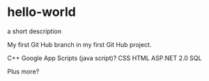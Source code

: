 # hello-world
a short description

My first Git Hub branch in my first Git Hub project.

C++
Google App Scripts (java script)?
CSS
HTML
ASP.NET 2.0
SQL

Plus more?

